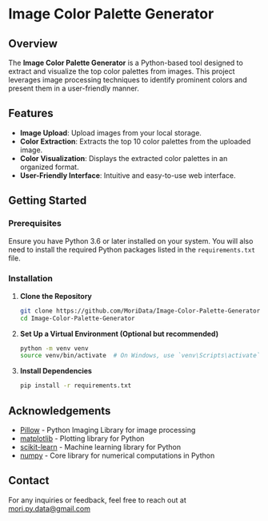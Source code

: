# Image Color Palette Generator

## Overview

The **Image Color Palette Generator** is a Python-based tool designed to extract and visualize the top color palettes from images. This project leverages image processing techniques to identify prominent colors and present them in a user-friendly manner.

## Features

- **Image Upload**: Upload images from your local storage.
- **Color Extraction**: Extracts the top 10 color palettes from the uploaded image.
- **Color Visualization**: Displays the extracted color palettes in an organized format.
- **User-Friendly Interface**: Intuitive and easy-to-use web interface.

## Getting Started

### Prerequisites

Ensure you have Python 3.6 or later installed on your system. You will also need to install the required Python packages listed in the `requirements.txt` file.

### Installation

1. **Clone the Repository**

   ```bash
   git clone https://github.com/MoriData/Image-Color-Palette-Generator.git
   cd Image-Color-Palette-Generator
2. **Set Up a Virtual Environment (Optional but recommended)**

   ```bash
   python -m venv venv
   source venv/bin/activate  # On Windows, use `venv\Scripts\activate`

3. **Install Dependencies**

   ```bash
   pip install -r requirements.txt


## Acknowledgements


- [Pillow](https://python-pillow.org/) - Python Imaging Library for image processing
- [matplotlib](https://matplotlib.org/) - Plotting library for Python
- [scikit-learn](https://scikit-learn.org/) - Machine learning library for Python
- [numpy](https://numpy.org/) - Core library for numerical computations in Python

## Contact

For any inquiries or feedback, feel free to reach out at mori.py.data@gmail.com
